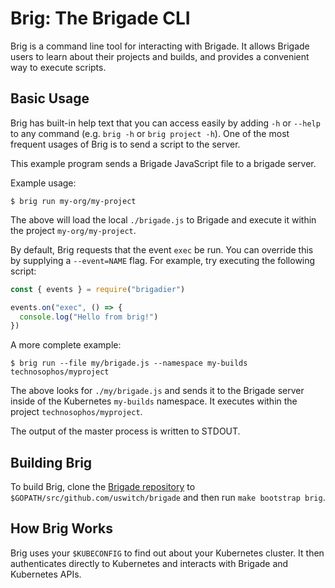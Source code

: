 # Brig: The Brigade CLI

Brig is a command line tool for interacting with Brigade. It allows Brigade
users to learn about their projects and builds, and provides a convenient way
to execute scripts.

## Basic Usage

Brig has built-in help text that you can access easily by adding `-h` or `--help`
to any command (e.g. `brig -h` or `brig project -h`). One of the most frequent
usages of Brig is to send a script to the server.

This example program sends a Brigade JavaScript file to a brigade server.

Example usage:

```console
$ brig run my-org/my-project
```

The above will load the local `./brigade.js` to Brigade and execute it within the project
`my-org/my-project`.

By default, Brig requests that the event `exec` be run. You can override this by
supplying a `--event=NAME` flag. For example, try executing the following script:

```javascript
const { events } = require("brigadier")

events.on("exec", () => {
  console.log("Hello from brig!")
})
```

A more complete example:

```console
$ brig run --file my/brigade.js --namespace my-builds technosophos/myproject
```

The above looks for `./my/brigade.js` and sends it to the Brigade server inside of
the Kubernetes `my-builds` namespace. It executes within the project
`technosophos/myproject`.

The output of the master process is written to STDOUT.

## Building Brig

To build Brig, clone the [Brigade repository](https://github.com/uswitch/brigade)
to `$GOPATH/src/github.com/uswitch/brigade` and then run `make bootstrap brig`.

## How Brig Works

Brig uses your `$KUBECONFIG` to find out about your Kubernetes cluster. It then
authenticates directly to Kubernetes and interacts with Brigade and Kubernetes
APIs.
